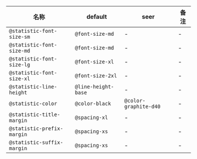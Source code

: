 | 名称 | default | seer | 备注 |
| --- | --- | --- | --- |
| `@statistic-font-size-sm` | `@font-size-md` | - | - |
| `@statistic-font-size-md` | `@font-size-md` | - | - |
| `@statistic-font-size-lg` | `@font-size-xl` | - | - |
| `@statistic-font-size-xl` | `@font-size-2xl` | - | - |
| `@statistic-line-height` | `@line-height-base` | - | - |
| `@statistic-color` | `@color-black` | `@color-graphite-d40` | - |
| `@statistic-title-margin` | `@spacing-xl` | - | - |
| `@statistic-prefix-margin` | `@spacing-xs` | - | - |
| `@statistic-suffix-margin` | `@spacing-xs` | - | - |
